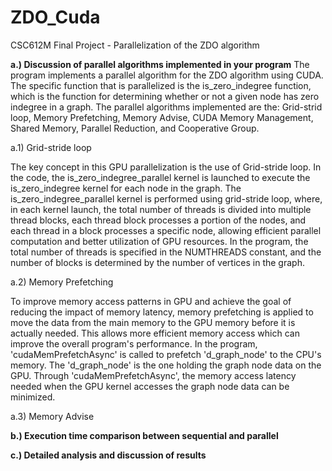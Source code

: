 # ZDO_Cuda
CSC612M Final Project - Parallelization of the ZDO algorithm

**a.) Discussion of parallel algorithms implemented in your program**
The program implements a parallel algorithm for the ZDO algorithm using CUDA. The specific function that is parallelized is the is_zero_indegree function, which is the function for determining whether or not a given node has zero indegree in a graph. The parallel algorithms implemented are the: Grid-strid loop, Memory Prefetching, Memory Advise, CUDA Memory Management, Shared Memory, Parallel Reduction, and Cooperative Group.

  a.1) Grid-stride loop

  The key concept in this GPU parallelization is the use of Grid-stride loop. In the code, the is_zero_indegree_parallel kernel is launched to execute the is_zero_indegree kernel for each node in the graph. The is_zero_indegree_parallel kernel is performed using grid-stride loop, where, in each kernel launch, the total number of threads is divided into multiple thread blocks, each thread block processes a portion of the nodes, and each thread in a block processes a specific node, allowing efficient parallel computation and better utilization of GPU resources. In the program, the total number of threads is specified in the NUMTHREADS constant, and the number of blocks is determined by the number of vertices in the graph. 

  a.2) Memory Prefetching

  To improve memory access patterns in GPU and achieve the goal of reducing the impact of memory latency, memory prefetching is applied to move the data from the main memory to the GPU memory before it is actually needed. This allows more efficient memory access which can  improve the overall program's performance. In the program, 'cudaMemPrefetchAsync' is called to prefetch 'd_graph_node' to the CPU's memory. The 'd_graph_node' is the one holding the graph node data on the GPU. Through 'cudaMemPrefetchAsync', the memory access latency needed when the GPU kernel accesses the graph node data can be minimized.

  a.3) Memory Advise

  

**b.) Execution time comparison between sequential and parallel**


**c.) Detailed analysis and discussion of results**

